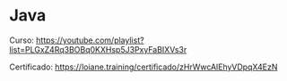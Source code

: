 # Java

Curso: https://youtube.com/playlist?list=PLGxZ4Rq3BOBq0KXHsp5J3PxyFaBIXVs3r

Certificado: https://loiane.training/certificado/zHrWwcAlEhyVDpqX4EzN
